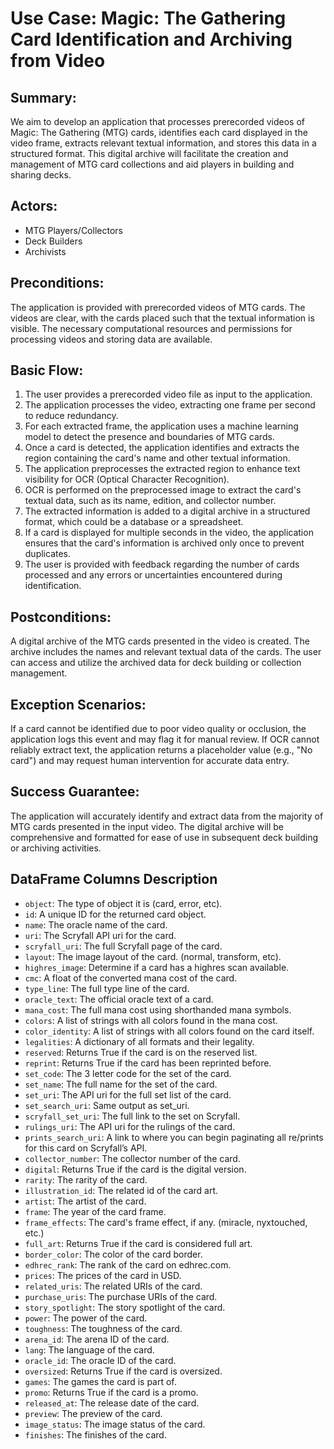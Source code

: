 # Use Case: Magic: The Gathering Card Identification and Archiving from Video

## Summary:
We aim to develop an application that processes prerecorded videos of Magic: The Gathering (MTG) cards, identifies each card displayed in the video frame, extracts relevant textual information, and stores this data in a structured format. This digital archive will facilitate the creation and management of MTG card collections and aid players in building and sharing decks.

## Actors:

- MTG Players/Collectors
- Deck Builders
- Archivists

## Preconditions:

The application is provided with prerecorded videos of MTG cards.
The videos are clear, with the cards placed such that the textual information is visible.
The necessary computational resources and permissions for processing videos and storing data are available.

## Basic Flow:

1. The user provides a prerecorded video file as input to the application.
2. The application processes the video, extracting one frame per second to reduce redundancy.
3. For each extracted frame, the application uses a machine learning model to detect the presence and boundaries of MTG cards.
4. Once a card is detected, the application identifies and extracts the region containing the card's name and other textual information.
5. The application preprocesses the extracted region to enhance text visibility for OCR (Optical Character Recognition).
6. OCR is performed on the preprocessed image to extract the card's textual data, such as its name, edition, and collector number.
7. The extracted information is added to a digital archive in a structured format, which could be a database or a spreadsheet.
8. If a card is displayed for multiple seconds in the video, the application ensures that the card's information is archived only once to prevent duplicates.
9. The user is provided with feedback regarding the number of cards processed and any errors or uncertainties encountered during identification.

## Postconditions:

A digital archive of the MTG cards presented in the video is created.
The archive includes the names and relevant textual data of the cards.
The user can access and utilize the archived data for deck building or collection management.

## Exception Scenarios:

If a card cannot be identified due to poor video quality or occlusion, the application logs this event and may flag it for manual review.
If OCR cannot reliably extract text, the application returns a placeholder value (e.g., "No card") and may request human intervention for accurate data entry.

## Success Guarantee:

The application will accurately identify and extract data from the majority of MTG cards presented in the input video.
The digital archive will be comprehensive and formatted for ease of use in subsequent deck building or archiving activities.

## DataFrame Columns Description

- `object`: The type of object it is (card, error, etc).
- `id`: A unique ID for the returned card object.
- `name`: The oracle name of the card.
- `uri`: The Scryfall API uri for the card.
- `scryfall_uri`: The full Scryfall page of the card.
- `layout`: The image layout of the card. (normal, transform, etc).
- `highres_image`: Determine if a card has a highres scan available.
- `cmc`: A float of the converted mana cost of the card.
- `type_line`: The full type line of the card.
- `oracle_text`: The official oracle text of a card.
- `mana_cost`: The full mana cost using shorthanded mana symbols.
- `colors`: A list of strings with all colors found in the mana cost.
- `color_identity`: A list of strings with all colors found on the card itself.
- `legalities`: A dictionary of all formats and their legality.
- `reserved`: Returns True if the card is on the reserved list.
- `reprint`: Returns True if the card has been reprinted before.
- `set_code`: The 3 letter code for the set of the card.
- `set_name`: The full name for the set of the card.
- `set_uri`: The API uri for the full set list of the card.
- `set_search_uri`: Same output as set_uri.
- `scryfall_set_uri`: The full link to the set on Scryfall.
- `rulings_uri`: The API uri for the rulings of the card.
- `prints_search_uri`: A link to where you can begin paginating all re/prints for this card on Scryfall’s API.
- `collector_number`: The collector number of the card.
- `digital`: Returns True if the card is the digital version.
- `rarity`: The rarity of the card.
- `illustration_id`: The related id of the card art.
- `artist`: The artist of the card.
- `frame`: The year of the card frame.
- `frame_effects`: The card's frame effect, if any. (miracle, nyxtouched, etc.)
- `full_art`: Returns True if the card is considered full art.
- `border_color`: The color of the card border.
- `edhrec_rank`: The rank of the card on edhrec.com.
- `prices`: The prices of the card in USD.
- `related_uris`: The related URIs of the card.
- `purchase_uris`: The purchase URIs of the card.
- `story_spotlight`: The story spotlight of the card.
- `power`: The power of the card.
- `toughness`: The toughness of the card.
- `arena_id`: The arena ID of the card.
- `lang`: The language of the card.
- `oracle_id`: The oracle ID of the card.
- `oversized`: Returns True if the card is oversized.
- `games`: The games the card is part of.
- `promo`: Returns True if the card is a promo.
- `released_at`: The release date of the card.
- `preview`: The preview of the card.
- `image_status`: The image status of the card.
- `finishes`: The finishes of the card.
